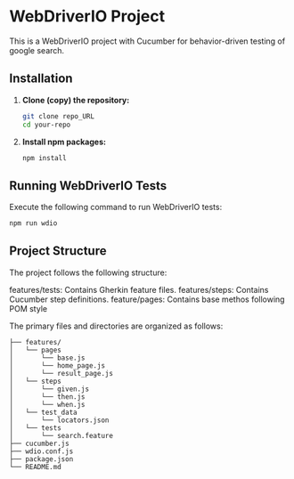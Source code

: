 # WebDriverIO Project

This is a WebDriverIO project with Cucumber for behavior-driven testing of google search.

## Installation

1. **Clone (copy) the repository:**

    ```bash
    git clone repo_URL
    cd your-repo
    ```

2. **Install npm packages:**

    ```bash
    npm install
    ```

## Running WebDriverIO Tests

Execute the following command to run WebDriverIO tests:

```bash
npm run wdio
```

## Project Structure
The project follows the following structure:

features/tests: Contains Gherkin feature files.
features/steps: Contains Cucumber step definitions.
feature/pages: Contains base methos following POM style

The primary files and directories are organized as follows:

```
├── features/
│   └── pages
│       └── base.js
│       └── home_page.js
│       └── result_page.js
│   └── steps
│       └── given.js
│       └── then.js
│       └── when.js
│   └── test_data
│       └── locators.json
│   └── tests
│       └── search.feature
├── cucumber.js
├── wdio.conf.js
├── package.json
└── README.md
```